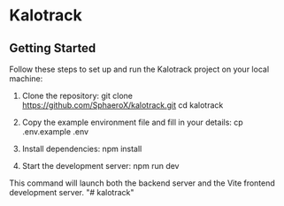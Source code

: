 # Kalotrack

## Getting Started

Follow these steps to set up and run the Kalotrack project on your local machine:

1. Clone the repository:
   git clone https://github.com/SphaeroX/kalotrack.git
   cd kalotrack

2. Copy the example environment file and fill in your details:
   cp .env.example .env

3. Install dependencies:
   npm install

4. Start the development server:
   npm run dev

This command will launch both the backend server and the Vite frontend development server.
"# kalotrack" 

